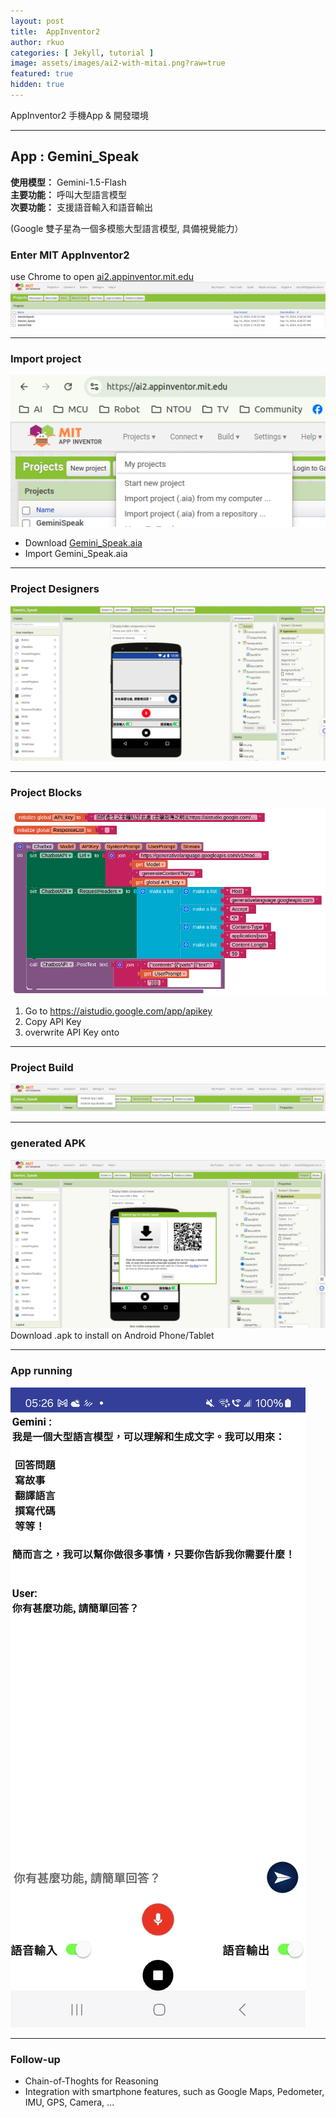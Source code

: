 ```yaml
---
layout: post
title:  AppInventor2
author: rkuo
categories: [ Jekyll, tutorial ]
image: assets/images/ai2-with-mitai.png?raw=true
featured: true
hidden: true
---
```


AppInventor2 手機App & 開發環境

---
## App : Gemini_Speak
**使用模型：** Gemini-1.5-Flash <br>
**主要功能：** 呼叫大型語言模型 <br>
**次要功能：** 支援語音輸入和語音輸出<br>

(Google 雙子星為一個多模態大型語言模型, 具備視覺能力）<br>

### Enter MIT AppInventor2
use Chrome to open [ai2.appinventor.mit.edu](https://ai2.appinventor.mit.edu/)
![](https://github.com/rkuo2000/GenAI-projects/blob/master/assets/images/ai2_appinventor.png?raw=true)

---
### Import project
![](https://github.com/rkuo2000/GenAI-projects/blob/master/assets/images/ai2_import_project.png?raw=true)

* Download [Gemini_Speak.aia](https://github.com/rkuo2000/GenAI/blob/main/Gemini_Speak.aia)<br>
* Import Gemini_Speak.aia<br>

---
### Project Designers
![](https://github.com/rkuo2000/GenAI-projects/blob/master/assets/images/ai2_Gemini_Speak.png?raw=true)<br>

---
### Project Blocks
![](https://github.com/rkuo2000/GenAI-projects/blob/master/assets/images/ai2_Gemini_Speak_Blocks_starting.png?raw=true)<br>

1. Go to https://aistudio.google.com/app/apikey
2. Copy API Key
3. overwrite API Key onto 

---
### Project Build
![](https://github.com/rkuo2000/GenAI-projects/blob/master/assets/images/ai2_Gemini_Speak_build_apk.png?raw=true)<br>

---
### generated APK
![](https://github.com/rkuo2000/GenAI-projects/blob/master/assets/images/ai2_Gemini_Speak_APK_QR.png?raw=true)<br>
Download .apk to install on Android Phone/Tablet

---
### App running
![](https://github.com/rkuo2000/GenAI-projects/blob/master/assets/images/ai2_Gemini_Speak_running.jpg?raw=true)

---
### Follow-up
* Chain-of-Thoghts for Reasoning
* Integration with smartphone features, such as Google Maps, Pedometer, IMU, GPS, Camera, ...

